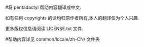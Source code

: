 #将 pentadactyl 帮助内容翻译成中文.

如有任何 copyrights 的话均归原作者所有,本人的翻译仅为个人兴趣.

更多版权信息请阅读 LICENSE.txt 文件.

#帮助内容详见 common/locale/zh-CN/ 文件夹
